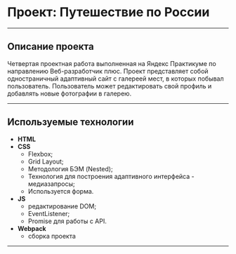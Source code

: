 # Проект: Путешествие по России
___

## Описание проекта
Четвертая проектная работа выполненная на Яндекс Практикуме по направлению Веб-разработчик плюс.
Проект представляет собой одностраничный адаптивный сайт с галереей мест, в которых побывал пользователь. Пользователь может редактировать свой профиль и добавлять новые фотографии в галерею.
___

## Используемые технологии

* **HTML**
* **CSS**
  + Flexbox;
  + Grid Layout;
  + Методология БЭМ (Nested);
  + Технология для построения адаптивного интерфейса - медиазапросы;
  + Используется форма.
* **JS**
  + редактирование DOM;
  + EventListener;
  + Promise для работы с API.
* **Webpack**
  + сборка проекта
___
